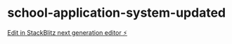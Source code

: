 # school-application-system-updated

[Edit in StackBlitz next generation editor ⚡️](https://stackblitz.com/~/github.com/ekow1296/school-application-system-updated)